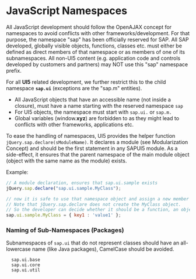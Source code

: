 JavaScript Namespaces
=====================

All JavaScript development should follow the OpenAJAX concept for namespaces to avoid conflicts with other frameworks/development. For that purpose, the namespace "sap" has been officially reserved for SAP. All SAP developed, globally visible objects, functions, classes etc. must either be defined as direct members of that namespace or as members of one of its subnamespaces. All non-UI5 content (e.g. application code and controls developed by customers and partners) may NOT use this "sap" namespace prefix.

For all **UI5** related development, we further restrict this to the child namespace **`sap.ui`** (exceptions are the "sap.m" entities).

- All JavaScript objects that have an accessible name (not inside a closure), must have a name starting with the reserved namespace ```sap```
- For UI5 objects, the namespace must start with ```sap.ui.``` or ```sap.m.```
- Global variables (window.**xyz**) are forbidden to as they might lead to conflicts with other frameworks, applications etc.


To ease the handling of namespaces, UI5 provides the helper function `jQuery.sap.declare(sModuleName)`.
It declares a module (see Modularization Concept) and should be the first statement in any SAPUI5 module. As a side-effect, it ensures that the parent namespace of the main module object (object with the same name as the module) exists.

Example:

```js
// A module declaration, ensures that sap.ui.sample exists
jQuery.sap.declare("sap.ui.sample.MyClass");

// now it is safe to use that namespace object and assign a new member 'MyClass' to it
// Note that jQuery.sap.declare does not create the MyClass object.
// So the developer can decide whether it should be a function, an object, or an instance of a specific type
sap.ui.sample.MyClass = { key1 : 'value1' };
```

### Naming of Sub-Namespaces (Packages)

Subnamespaces of `sap.ui` that do not represent classes should have an all-lowercase name (like Java packages), CamelCase should be avoided.

``` wiki
  sap.ui.base
  sap.ui.core
  sap.ui.util
```
